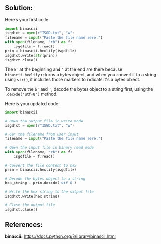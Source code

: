 ## Solution:

Here's your first code:

```py
import binascii
isgdtxt = open(r"ISGD.txt", "w")
filename = input("Paste the file name here:")
with open(filename, "rb") as f:
    isgdfile = f.read()
prin = binascii.hexlify(isgdfile)
isgdtxt.write(str(prin))
isgdtxt.close()
```

The `b'` at the beginning and `'` at the end are there because `binascii.hexlify` returns a bytes object, and when you convert it to a string using `str()`, it includes those markers to indicate it's a bytes object.

To remove the `b'` and `'`, decode the bytes object to a string first, using the `.decode('utf-8')` method.

Here is your updated code:

```py
import binascii

# Open the output file in write mode
isgdtxt = open(r"ISGD.txt", "w")

# Get the filename from user input
filename = input("Paste the file name here:")

# Open the input file in binary read mode
with open(filename, "rb") as f:
    isgdfile = f.read()

# Convert the file content to hex
prin = binascii.hexlify(isgdfile)

# Decode the bytes object to a string
hex_string = prin.decode('utf-8')

# Write the hex string to the output file
isgdtxt.write(hex_string)

# Close the output file
isgdtxt.close()
```

## References:

**binascii:** https://docs.python.org/3/library/binascii.html
